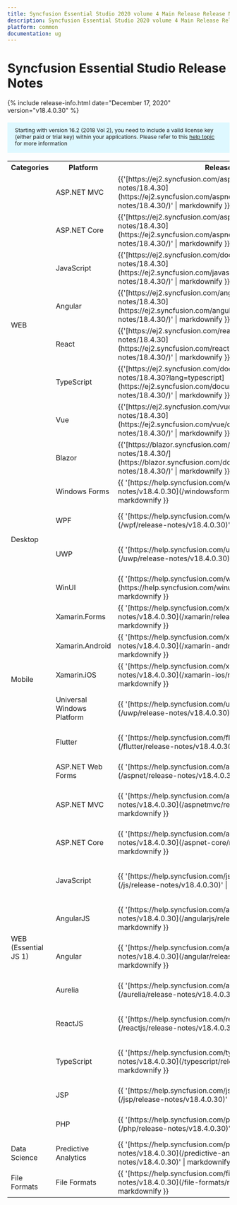 ```yaml
---
title: Syncfusion Essential Studio 2020 volume 4 Main Release Release Notes  
description: Syncfusion Essential Studio 2020 volume 4 Main Release Release Notes  
platform: common
documentation: ug
---
```


# Syncfusion Essential Studio  Release Notes  

{% include release-info.html date="December 17, 2020"   version="v18.4.0.30" %} 

<style>
#license {
    font-size: .88em!important;
margin-top: 1.5em;     margin-bottom: 1.5em;
    background-color: #def8ff;
    padding: 10px 17px 14px;
}
</style>

<div id="license">
Starting with version 16.2 (2018 Vol 2), you need to include a valid license key (either paid or trial key) within your applications. 
Please refer to this <a href="/common/essential-studio/licensing/license-key">help topic</a> for more information 
</div>



<table>
<tr>
<th>
Categories</th><th>
Platform</th><th>
Release Notes</th><th>
Read Me</th></tr>
<tr>
<td rowspan="8">
WEB 
</td>
<td>
ASP.NET MVC
</td>
<td>{{'[https://ej2.syncfusion.com/aspnetmvc/documentation/release-notes/18.4.30](https://ej2.syncfusion.com/aspnetmvc/documentation/release-notes/18.4.30/)' | markdownify }}
</td>
<td>{{'[http://files2.syncfusion.com/Installs/v18.4.0.30/ReadMe/web/ASPMVC.html](http://files2.syncfusion.com/Installs/v18.4.0.30/ReadMe/web/ASPMVC.html)' | markdownify }}
</td>
</tr>
<tr>
<td>
ASP.NET Core	
</td>
<td>{{'[https://ej2.syncfusion.com/aspnetcore/documentation/release-notes/18.4.30](https://ej2.syncfusion.com/aspnetcore/documentation/release-notes/18.4.30/)' | markdownify }}
</td>
<td>{{'[http://files2.syncfusion.com/Installs/v18.4.0.30/ReadMe/web/ASPNETCORE.html](http://files2.syncfusion.com/Installs/v18.4.0.30/ReadMe/web/ASPNETCORE.html)' | markdownify }}
</td>
</tr>
<tr>
<td>
JavaScript
</td>
<td>{{'[https://ej2.syncfusion.com/documentation/release-notes/18.4.30](https://ej2.syncfusion.com/javascript/documentation/release-notes/18.4.30/)' | markdownify }}
</td>
<td>{{'[http://files2.syncfusion.com/Installs/v18.4.0.30/ReadMe/web/JavaScript.html](http://files2.syncfusion.com/Installs/v18.4.0.30/ReadMe/web/JavaScript.html)' | markdownify }}
</td>
</tr>
<tr>
<td>
Angular
</td>
<td>{{'[https://ej2.syncfusion.com/angular/documentation/release-notes/18.4.30](https://ej2.syncfusion.com/angular/documentation/release-notes/18.4.30/)' | markdownify }}
</td>
<td>{{'[http://files2.syncfusion.com/Installs/v18.4.0.30/ReadMe/web/Angular.html](http://files2.syncfusion.com/Installs/v18.4.0.30/ReadMe/web/Angular.html)' | markdownify }}
</td>
</tr>
<tr>
<td>
React
</td>
<td>{{'[https://ej2.syncfusion.com/react/documentation/release-notes/18.4.30](https://ej2.syncfusion.com/react/documentation/release-notes/18.4.30/)' | markdownify }}
</td>
<td>{{'[http://files2.syncfusion.com/Installs/v18.4.0.30/ReadMe/web/React.html](http://files2.syncfusion.com/Installs/v18.4.0.30/ReadMe/web/React.html)' | markdownify }}
</td>
</tr>
<tr>
<td>
TypeScript
</td>
<td>{{'[https://ej2.syncfusion.com/documentation/release-notes/18.4.30?lang=typescript](https://ej2.syncfusion.com/documentation/release-notes/18.4.30/)' | markdownify }}
</td>
<td>{{'[http://files2.syncfusion.com/Installs/v18.4.0.30/ReadMe/web/TypeScript.html](http://files2.syncfusion.com/Installs/v18.4.0.30/ReadMe/web/TypeScript.html)' | markdownify }}
</td>
</tr>
<tr>
<td>
Vue
</td>
<td>{{'[https://ej2.syncfusion.com/vue/documentation/release-notes/18.4.30](https://ej2.syncfusion.com/vue/documentation/release-notes/18.4.30/)' | markdownify }}
</td>
<td>{{'[http://files2.syncfusion.com/Installs/v18.4.0.30/ReadMe/web/Vue.html](http://files2.syncfusion.com/Installs/v18.4.0.30/ReadMe/web/Vue.html)' | markdownify }}
</td>
</tr>
<tr>
<td>
Blazor
</td>
<td>{{'[https://blazor.syncfusion.com/documentation/release-notes/18.4.30/](https://blazor.syncfusion.com/documentation/release-notes/18.4.30/)' | markdownify }}
</td>
<td>{{'[http://files2.syncfusion.com/Installs/v18.4.0.30/ReadMe/web/Blazor.html](http://files2.syncfusion.com/Installs/v18.4.0.30/ReadMe/web/Blazor.html)' | markdownify }}
</td>
</tr>
<tr>
<td rowspan="4">
Desktop
</td>
<td>
Windows Forms
</td>
<td>{{ '[https://help.syncfusion.com/windowsforms/release-notes/v18.4.0.30](/windowsforms/release-notes/v18.4.0.30)' | markdownify }}
</td>
<td>{{ '[http://files2.syncfusion.com/Installs/v18.4.0.30/ReadMe/WindowsForms.html](http://files2.syncfusion.com/Installs/v18.4.0.30/ReadMe/WindowsForms.html)' | markdownify }}
</td>
</tr>
<tr>
<td>
WPF
</td>
<td>{{ '[https://help.syncfusion.com/wpf/release-notes/v18.4.0.30](/wpf/release-notes/v18.4.0.30)' | markdownify }}
</td>
<td>{{ '[http://files2.syncfusion.com/Installs/v18.4.0.30/ReadMe/WPF.html](http://files2.syncfusion.com/Installs/v18.4.0.30/ReadMe/WPF.html)' | markdownify }}
</td>
</tr>
<tr>
<td>
UWP
</td>
<td>{{ '[https://help.syncfusion.com/uwp/release-notes/v18.4.0.30](/uwp/release-notes/v18.4.0.30)' | markdownify }}
</td>
<td>{{ '[http://files2.syncfusion.com/Installs/v18.4.0.30/ReadMe/UniversalWindows.html](http://files2.syncfusion.com/Installs/v18.4.0.30/ReadMe/UniversalWindows.html)' | markdownify }}
</td>
</tr>
<tr>
<td>
WinUI
</td>
<td>{{ '[https://help.syncfusion.com/winui/release-notes/v18.4.0.30](https://help.syncfusion.com/winui/release-notes/v18.4.0.30)' | markdownify }}
</td>
<td>{{ '[http://files2.syncfusion.com/Installs/v18.4.0.30/ReadMe/WinUI.html](http://files2.syncfusion.com/Installs/v18.4.0.30/ReadMe/WinUI.html)' | markdownify }}
</td>
</tr>
<tr>
<td rowspan="5">
Mobile
</td>
<td>
Xamarin.Forms
</td>
<td>{{ '[https://help.syncfusion.com/xamarin/release-notes/v18.4.0.30](/xamarin/release-notes/v18.4.0.30)' | markdownify }}
</td>
<td>{{ '[http://files2.syncfusion.com/Installs/v18.4.0.30/ReadMe/Xamarin_Forms.html](http://files2.syncfusion.com/Installs/v18.4.0.30/ReadMe/Xamarin_Forms.html)' | markdownify }}
</td>
</tr>
<tr>
<td>
Xamarin.Android
</td>
<td>{{ '[https://help.syncfusion.com/xamarin-android/release-notes/v18.4.0.30](/xamarin-android/release-notes/v18.4.0.30)' | markdownify }}
</td>
<td>{{ '[http://files2.syncfusion.com/Installs/v18.4.0.30/ReadMe/Xamarin_Forms.html](http://files2.syncfusion.com/Installs/v18.4.0.30/ReadMe/Xamarin_Forms.html)' | markdownify }}
</td>
</tr>
<tr>
<td>
Xamarin.iOS
</td>
<td>{{ '[https://help.syncfusion.com/xamarin-ios/release-notes/v18.4.0.30](/xamarin-ios/release-notes/v18.4.0.30)' | markdownify }}
</td>
<td>{{ '[http://files2.syncfusion.com/Installs/v18.4.0.30/ReadMe/Xamarin_Forms.html](http://files2.syncfusion.com/Installs/v18.4.0.30/ReadMe/Xamarin_Forms.html)' | markdownify }}
</td>
</tr>
<tr>
<td>
Universal Windows Platform
</td>
<td>{{ '[https://help.syncfusion.com/uwp/release-notes/v18.4.0.30](/uwp/release-notes/v18.4.0.30)' | markdownify }}
</td>
<td>{{ '[http://files2.syncfusion.com/Installs/v18.4.0.30/ReadMe/UniversalWindows.html](http://files2.syncfusion.com/Installs/v18.4.0.30/ReadMe/UniversalWindows.html)' | markdownify }}
</td>
</tr>
<tr>
<td>
Flutter
</td>
<td>{{ '[https://help.syncfusion.com/flutter/release-notes/v18.4.0.30](/flutter/release-notes/v18.4.0.30)' | markdownify }}
</td>
<td>{{ '[http://files2.syncfusion.com/Installs/v18.4.0.30/ReadMe/Flutter.html](http://files2.syncfusion.com/Installs/v18.4.0.30/ReadMe/Flutter.html)' | markdownify }}
</td>
</tr>
<tr>
<td rowspan="11">
WEB (Essential JS 1)
</td>
<td>
ASP.NET Web Forms
</td>
<td>{{ '[https://help.syncfusion.com/aspnet/release-notes/v18.4.0.30](/aspnet/release-notes/v18.4.0.30)' | markdownify }}
</td>
<td>{{ '[http://files2.syncfusion.com/Installs/v18.4.0.30/ReadMe/essential-js1/ASP.html](http://files2.syncfusion.com/Installs/v18.4.0.30/ReadMe/essential-js1/ASP.html)' | markdownify }}
</td>
</tr>
<tr>
<td>
ASP.NET MVC
</td>
<td>{{ '[https://help.syncfusion.com/aspnetmvc/release-notes/v18.4.0.30](/aspnetmvc/release-notes/v18.4.0.30)' | markdownify }}
</td>
<td>{{ '[http://files2.syncfusion.com/Installs/v18.4.0.30/ReadMe/essential-js1/ASPMVC.html](http://files2.syncfusion.com/Installs/v18.4.0.30/ReadMe/essential-js1/ASPMVC.html)' | markdownify }}
</td>
</tr>
<tr>
<td>
ASP.NET Core
</td>
<td>{{ '[https://help.syncfusion.com/aspnet-core/release-notes/v18.4.0.30](/aspnet-core/release-notes/v18.4.0.30)' | markdownify }}
</td>
<td>
{{ '[http://files2.syncfusion.com/Installs/v18.4.0.30/ReadMe/essential-js1/ASPNETCORE.html](http://files2.syncfusion.com/Installs/v18.4.0.30/ReadMe/essential-js1/ASPNETCORE.html)' | markdownify }}
</td>
</tr>
<tr>
<td>
JavaScript
</td>
<td>{{ '[https://help.syncfusion.com/js/release-notes/v18.4.0.30](/js/release-notes/v18.4.0.30)' | markdownify }}
</td>
<td>{{ '[http://files2.syncfusion.com/Installs/v18.4.0.30/ReadMe/essential-js1/JavaScript.html](http://files2.syncfusion.com/Installs/v18.4.0.30/ReadMe/essential-js1/JavaScript.html)' | markdownify }}
</td>
</tr>
<tr>
<td>
AngularJS
</td>
<td>{{ '[https://help.syncfusion.com/angularjs/release-notes/v18.4.0.30](/angularjs/release-notes/v18.4.0.30)' | markdownify }}
</td>
<td>{{ '[http://files2.syncfusion.com/Installs/v18.4.0.30/ReadMe/essential-js1/AngularJS.html](http://files2.syncfusion.com/Installs/v18.4.0.30/ReadMe/essential-js1/AngularJS.html)' | markdownify }}
</td>
</tr>
<tr>
<td>
Angular
</td>
<td>{{ '[https://help.syncfusion.com/angular/release-notes/v18.4.0.30](/angular/release-notes/v18.4.0.30)' | markdownify }}
</td>
<td>{{ '[http://files2.syncfusion.com/Installs/v18.4.0.30/ReadMe/essential-js1/Angular.html](http://files2.syncfusion.com/Installs/v18.4.0.30/ReadMe/essential-js1/Angular.html)' | markdownify }}
</td>
</tr>
<tr>
<td>
Aurelia
</td>
<td>{{ '[https://help.syncfusion.com/aurelia/release-notes/v18.4.0.30](/aurelia/release-notes/v18.4.0.30)' | markdownify }}
</td>
<td>{{ '[http://files2.syncfusion.com/Installs/v18.4.0.30/ReadMe/essential-js1/Aurelia.html](http://files2.syncfusion.com/Installs/v18.4.0.30/ReadMe/essential-js1/Aurelia.html)' | markdownify }}
</td>
</tr>
<tr>
<td>
ReactJS
</td>
<td>{{ '[https://help.syncfusion.com/reactjs/release-notes/v18.4.0.30](/reactjs/release-notes/v18.4.0.30)' | markdownify }}
</td>
<td>{{ '[http://files2.syncfusion.com/Installs/v18.4.0.30/ReadMe/essential-js1/ReactJS.html](http://files2.syncfusion.com/Installs/v18.4.0.30/ReadMe/essential-js1/ReactJS.html)' | markdownify }}
</td>
</tr>
<tr>
<td>
TypeScript
</td>
<td>{{ '[https://help.syncfusion.com/typescript/release-notes/v18.4.0.30](/typescript/release-notes/v18.4.0.30)' | markdownify }}
</td>
<td>{{ '[http://files2.syncfusion.com/Installs/v18.4.0.30/ReadMe/essential-js1/TypeScript.html](http://files2.syncfusion.com/Installs/v18.4.0.30/ReadMe/essential-js1/TypeScript.html)' | markdownify }}
</td>
</tr>
<tr>
<td>
JSP
</td>
<td>{{ '[https://help.syncfusion.com/jsp/release-notes/v18.4.0.30](/jsp/release-notes/v18.4.0.30)' | markdownify }}
</td>
<td>{{ '[http://files2.syncfusion.com/Installs/v18.4.0.30/ReadMe/essential-js1/JSP.html](http://files2.syncfusion.com/Installs/v18.4.0.30/ReadMe/essential-js1/JSP.html)' | markdownify }}
</td>
</tr>
<tr>
<td>
PHP
</td>
<td>{{ '[https://help.syncfusion.com/php/release-notes/v18.4.0.30](/php/release-notes/v18.4.0.30)' | markdownify }}
</td>
<td>{{ '[http://files2.syncfusion.com/Installs/v18.4.0.30/ReadMe/essential-js1/PHP.html](http://files2.syncfusion.com/Installs/v18.4.0.30/ReadMe/essential-js1/PHP.html)' | markdownify }}
</td>
</tr>
<tr>
<td>
Data Science
</td>
<td>
Predictive Analytics
</td>
<td>{{ '[https://help.syncfusion.com/predictive-analytics/release-notes/v18.4.0.30](/predictive-analytics/release-notes/v18.4.0.30)' | markdownify }}
</td>
<td>
</td>
</tr>
<tr>
<td>
File Formats
</td>
<td>
File Formats
</td>
<td>{{ '[https://help.syncfusion.com/file-formats/release-notes/v18.4.0.30](/file-formats/release-notes/v18.4.0.30)' | markdownify }}
</td>
<td>
</td>
</tr>
</table>